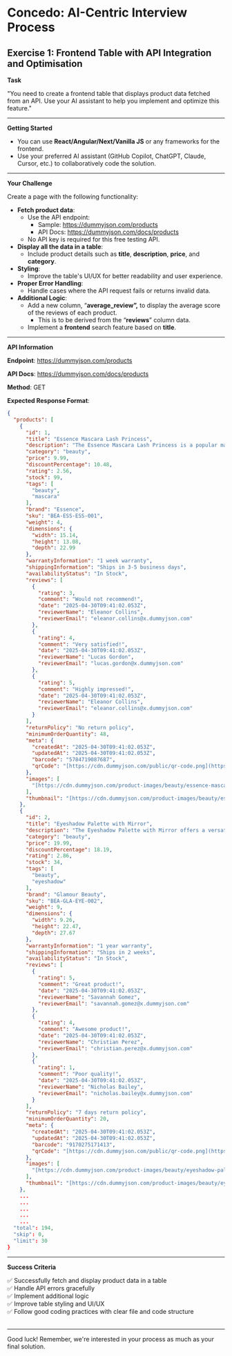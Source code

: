 # Concedo: AI-Centric Interview Process

## Exercise 1: Frontend Table with API Integration and Optimisation

**Task**

"You need to create a frontend table that displays product data fetched from an API. Use your AI assistant to help you implement and optimize this feature."

---
**Getting Started**

*   You can use **React/Angular/Next/Vanilla JS** or any frameworks for the frontend.
*   Use your preferred AI assistant (GitHub Copilot, ChatGPT, Claude, Cursor, etc.) to collaboratively code the solution.
---
**Your Challenge**

Create a page with the following functionality:

*   **Fetch product data**:
    *   Use the API endpoint:
        *   Sample: <https://dummyjson.com/products>
        *   API Docs: <https://dummyjson.com/docs/products>
    *   No API key is required for this free testing API.
*   **Display all the data in a table**:
    *   Include product details such as **title**, **description**, **price**, and **category**.
*   **Styling**:
    *   Improve the table's UI/UX for better readability and user experience.
*   **Proper Error Handling**:
    *   Handle cases where the API request fails or returns invalid data.
*   **Additional Logic**:
    *   Add a new column, “**average\_review”,** to display the average score of the reviews of each product.
        *   This is to be derived from the “**reviews**” column data.
    *   Implement a **frontend** search feature based on **title**.
---
**API Information**

**Endpoint**: <https://dummyjson.com/products>

**API Docs**: <https://dummyjson.com/docs/products>

**Method**: GET

**Expected Response Format**:

```json
{
  "products": [
    {
      "id": 1,
      "title": "Essence Mascara Lash Princess",
      "description": "The Essence Mascara Lash Princess is a popular mascara known for its volumizing and lengthening effects. Achieve dramatic lashes with this long-lasting and cruelty-free formula.",
      "category": "beauty",
      "price": 9.99,
      "discountPercentage": 10.48,
      "rating": 2.56,
      "stock": 99,
      "tags": [
        "beauty",
        "mascara"
      ],
      "brand": "Essence",
      "sku": "BEA-ESS-ESS-001",
      "weight": 4,
      "dimensions": {
        "width": 15.14,
        "height": 13.08,
        "depth": 22.99
      },
      "warrantyInformation": "1 week warranty",
      "shippingInformation": "Ships in 3-5 business days",
      "availabilityStatus": "In Stock",
      "reviews": [
        {
          "rating": 3,
          "comment": "Would not recommend!",
          "date": "2025-04-30T09:41:02.053Z",
          "reviewerName": "Eleanor Collins",
          "reviewerEmail": "eleanor.collins@x.dummyjson.com"
        },
        {
          "rating": 4,
          "comment": "Very satisfied!",
          "date": "2025-04-30T09:41:02.053Z",
          "reviewerName": "Lucas Gordon",
          "reviewerEmail": "lucas.gordon@x.dummyjson.com"
        },
        {
          "rating": 5,
          "comment": "Highly impressed!",
          "date": "2025-04-30T09:41:02.053Z",
          "reviewerName": "Eleanor Collins",
          "reviewerEmail": "eleanor.collins@x.dummyjson.com"
        }
      ],
      "returnPolicy": "No return policy",
      "minimumOrderQuantity": 48,
      "meta": {
        "createdAt": "2025-04-30T09:41:02.053Z",
        "updatedAt": "2025-04-30T09:41:02.053Z",
        "barcode": "5784719087687",
        "qrCode": "[https://cdn.dummyjson.com/public/qr-code.png](https://cdn.dummyjson.com/public/qr-code.png)"
      },
      "images": [
        "[https://cdn.dummyjson.com/product-images/beauty/essence-mascara-lash-princess/1.webp](https://cdn.dummyjson.com/product-images/beauty/essence-mascara-lash-princess/1.webp)"
      ],
      "thumbnail": "[https://cdn.dummyjson.com/product-images/beauty/essence-mascara-lash-princess/thumbnail.webp](https://cdn.dummyjson.com/product-images/beauty/essence-mascara-lash-princess/thumbnail.webp)"
    },
    {
      "id": 2,
      "title": "Eyeshadow Palette with Mirror",
      "description": "The Eyeshadow Palette with Mirror offers a versatile range of eyeshadow shades for creating stunning eye looks. With a built-in mirror, it's convenient for on-the-go makeup application.",
      "category": "beauty",
      "price": 19.99,
      "discountPercentage": 18.19,
      "rating": 2.86,
      "stock": 34,
      "tags": [
        "beauty",
        "eyeshadow"
      ],
      "brand": "Glamour Beauty",
      "sku": "BEA-GLA-EYE-002",
      "weight": 9,
      "dimensions": {
        "width": 9.26,
        "height": 22.47,
        "depth": 27.67
      },
      "warrantyInformation": "1 year warranty",
      "shippingInformation": "Ships in 2 weeks",
      "availabilityStatus": "In Stock",
      "reviews": [
        {
          "rating": 5,
          "comment": "Great product!",
          "date": "2025-04-30T09:41:02.053Z",
          "reviewerName": "Savannah Gomez",
          "reviewerEmail": "savannah.gomez@x.dummyjson.com"
        },
        {
          "rating": 4,
          "comment": "Awesome product!",
          "date": "2025-04-30T09:41:02.053Z",
          "reviewerName": "Christian Perez",
          "reviewerEmail": "christian.perez@x.dummyjson.com"
        },
        {
          "rating": 1,
          "comment": "Poor quality!",
          "date": "2025-04-30T09:41:02.053Z",
          "reviewerName": "Nicholas Bailey",
          "reviewerEmail": "nicholas.bailey@x.dummyjson.com"
        }
      ],
      "returnPolicy": "7 days return policy",
      "minimumOrderQuantity": 20,
      "meta": {
        "createdAt": "2025-04-30T09:41:02.053Z",
        "updatedAt": "2025-04-30T09:41:02.053Z",
        "barcode": "9170275171413",
        "qrCode": "[https://cdn.dummyjson.com/public/qr-code.png](https://cdn.dummyjson.com/public/qr-code.png)"
      },
      "images": [
        "[https://cdn.dummyjson.com/product-images/beauty/eyeshadow-palette-with-mirror/1.webp](https://cdn.dummyjson.com/product-images/beauty/eyeshadow-palette-with-mirror/1.webp)"
      ],
      "thumbnail": "[https://cdn.dummyjson.com/product-images/beauty/eyeshadow-palette-with-mirror/thumbnail.webp](https://cdn.dummyjson.com/product-images/beauty/eyeshadow-palette-with-mirror/thumbnail.webp)"
    },
    ...
    ...
    ...
    ...
    ...
  "total": 194,
  "skip": 0,
  "limit": 30
}
```
---
**Success Criteria** <br/>

✅ Successfully fetch and display product data in a table <br/>
✅ Handle API errors gracefully <br/>
✅ Implement additional logic <br/>
✅ Improve table styling and UI/UX <br/>
✅ Follow good coding practices with clear file and code structure <br/><br/>

---
Good luck! Remember, we're interested in your process as much as your final solution.
